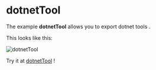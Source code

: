 # dotnetTool

The example **dotnetTool** allows you to export dotnet tools .

This looks like this:

 ![dotnetTool](/img/examples/dotnetTool.png) 

Try it at <a href='/../automation/loadexample/dotnetTool' target='_blank'>dotnetTool</a> !



